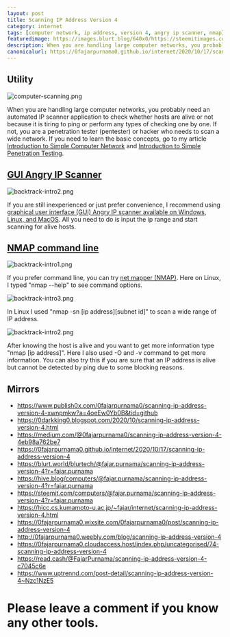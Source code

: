 ```yaml
---
layout: post
title: Scanning IP Address Version 4
category: internet
tags: [computer network, ip address, version 4, angry ip scanner, nmap]
featuredimage: https://images.blurt.blog/640x0/https://steemitimages.com/640x0/https://images.blurt.buzz/DQmRdZFLfdPWUT4CPNPP89Ew8cAkDAWCjB69fXCNyoFKMzG/computer-scanning.png
description: When you are handling large computer networks, you probably need an automated IP scanner application. Here I use Angry IP scanner and NMAP.
canonicalurl: https://0fajarpurnama0.github.io/internet/2020/10/17/scanning-ip-address-version-4
---
```

## Utility


![computer-scanning.png](https://steemitimages.com/640x0/https://images.blurt.buzz/DQmRdZFLfdPWUT4CPNPP89Ew8cAkDAWCjB69fXCNyoFKMzG/computer-scanning.png)


When you are handling large computer networks, you probably need an automated IP scanner application to check whether hosts are alive or not because it is tiring to ping or perform any types of checking one by one. If not, you are a penetration tester (pentester) or hacker who needs to scan a wide network. If you need to learn the basic concepts, go to my article [Introduction to Simple Computer Network](https://0fajarpurnama0.github.io/cryptocurrency/2020/03/24/simple-introduction-to-computer-network) and [Introduction to Simple Penetration Testing](https://0fajarpurnama0.github.io/internet/2020/04/01/having-taste-being-hacker).

## [GUI Angry IP Scanner](https://angryip.org/)

![backtrack-intro2.png](https://steemitimages.com/640x0/https://images.blurt.buzz/DQmbuDdCenDBmgqLytCsbraBxLD138PzatSRfmfaGvNJh8i/backtrack-intro2.png)

If you are still inexperienced or just prefer convenience, I recommend using [graphical user interface (GUI) Angry IP scanner available on Windows, Linux, and MacOS](https://angryip.org/download). All you need to do is input the ip range and start scanning for alive hosts.

## [NMAP command line](https://nmap.org/)

![backtrack-intro1.png](https://steemitimages.com/640x0/https://images.blurt.buzz/DQmZphcjmnX2CU67eiZof64453A5u76trMsAumxngVyPVRZ/backtrack-intro1.png)

If you prefer command line, you can try [net mapper (NMAP)](https://nmap.org/download.html). Here on Linux, I typed "nmap --help" to see command options.


![backtrack-intro3.png](https://steemitimages.com/640x0/https://images.blurt.buzz/DQmR5K9rumreTUqP4r1UuArLzPCKKRTePc8vxgYXSUpWMi7/backtrack-intro3.png)

In Linux I used "nmap -sn [ip address][subnet id]" to scan a wide range of IP address.

![backtrack-intro2.png](https://steemitimages.com/640x0/https://images.blurt.buzz/DQmfAiiumUuVNNTobgWZd5KiFynVLCjFHiNCSqdZpgbzNEC/backtrack-intro2.png)

After knowing the host is alive and you want to get more information type "nmap [ip address]". Here I also used -O and -v command to get more information. You can also try this if you are sure that an IP address is alive but cannot be detected by ping due to some blocking reasons.

<h2>Mirrors</h2>
<ul>
	<li>
		<a href="https://www.publish0x.com/0fajarpurnama0/scanning-ip-address-version-4-xwnpmkw?a=4oeEw0Yb0B&tid=github">https://www.publish0x.com/0fajarpurnama0/scanning-ip-address-version-4-xwnpmkw?a=4oeEw0Yb0B&tid=github</a>
	</li>
	<li>
		<a href="https://0darkking0.blogspot.com/2020/10/scanning-ip-address-version-4.html">https://0darkking0.blogspot.com/2020/10/scanning-ip-address-version-4.html</a>
	</li>
	<li>
		<a href="https://medium.com/@0fajarpurnama0/scanning-ip-address-version-4-4eb98a762be7">https://medium.com/@0fajarpurnama0/scanning-ip-address-version-4-4eb98a762be7</a>
	</li>
	<li>
		<a href="https://0fajarpurnama0.github.io/internet/2020/10/17/scanning-ip-address-version-4">https://0fajarpurnama0.github.io/internet/2020/10/17/scanning-ip-address-version-4</a>
	</li>
	<li>
		<a href="https://blurt.world/blurtech/@fajar.purnama/scanning-ip-address-version-4?r=fajar.purnama">https://blurt.world/blurtech/@fajar.purnama/scanning-ip-address-version-4?r=fajar.purnama</a>
	</li>
	<li>
		<a href="https://hive.blog/computers/@fajar.purnama/scanning-ip-address-version-4?r=fajar.purnama">https://hive.blog/computers/@fajar.purnama/scanning-ip-address-version-4?r=fajar.purnama</a>
	</li>
	<li>
		<a href="https://steemit.com/computers/@fajar.purnama/scanning-ip-address-version-4?r=fajar.purnama">https://steemit.com/computers/@fajar.purnama/scanning-ip-address-version-4?r=fajar.purnama</a>
	</li>
	<li>
		<a href="https://hicc.cs.kumamoto-u.ac.jp/~fajar/internet/scanning-ip-address-version-4.html">https://hicc.cs.kumamoto-u.ac.jp/~fajar/internet/scanning-ip-address-version-4.html</a>
	</li>
	<li>
		<a href="https://0fajarpurnama0.wixsite.com/0fajarpurnama0/post/scanning-ip-address-version-4">https://0fajarpurnama0.wixsite.com/0fajarpurnama0/post/scanning-ip-address-version-4</a>
	</li>
	<li>
		<a href="http://0fajarpurnama0.weebly.com/blog/scanning-ip-address-version-4">http://0fajarpurnama0.weebly.com/blog/scanning-ip-address-version-4</a>
	</li>
	<li>
		<a href="https://0fajarpurnama0.cloudaccess.host/index.php/uncategorised/74-scanning-ip-address-version-4">https://0fajarpurnama0.cloudaccess.host/index.php/uncategorised/74-scanning-ip-address-version-4</a>
	</li>
	<li>
		<a href="https://read.cash/@FajarPurnama/scanning-ip-address-version-4-c7045c6e">https://read.cash/@FajarPurnama/scanning-ip-address-version-4-c7045c6e</a>
	</li>
	<li>
	    <a href="https://www.uptrennd.com/post-detail/scanning-ip-address-version-4~Nzc1NzE5">https://www.uptrennd.com/post-detail/scanning-ip-address-version-4~Nzc1NzE5</a>
	</li>
</ul>

# Please leave a comment if you know any other tools.
